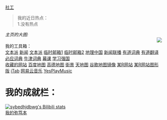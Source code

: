 [社工](_posts/2022-5-28-shegong.md) <br/>
>我的近日热点： <br/>
>1.没有热点 <br/>

*主页的大图:* <br/>
<img align="right" src="_posts/photos/1.jpg"/> <br/>
我的工具箱： <br/>
[文本派](https://txtpad.cn/RDGIUJefiscscscsbsu28932)
[新闻](https://tophub.today/ "新闻") 
[文本派](https://txtpad.cn)
[临时邮箱1](http://24mail.chacuo.net)
[临时邮箱2](https://www.linshi-email.com)
[地理中国](https://tv.cctv.com/lm/dlzg/)
[新闻联播](https://tv.cctv.com/lm/xwlb/)
[有道词典](https://dict.youdao.com)
[有道翻译](https://fanyi.youdao.com)
[必应词典](https://cn.bing.com/dict?mkt=zh-CN)
[牛津词典](https://dictionary.cambridge.org)
[幕课](https://www.icourse163.org)
[学习强国](https://www.xuexi.cn/index.html)<br/>
[收藏的网站](https://txtpad.cn/RDGIUJLRGILGTDGTDGTTG) [百度地图](https://map.baidu.com/)
[高德地图](http://ditu.amap.com/)
[街景](https://www.earthol.org)
[天地图](https://map.tianditu.gov.cn)
[谷歌地图镜像](https://www.ceeea.cn/google.html)
[某R网站](https://renaissancelife.github.io)
[某R网站图形版](https://renaissancelife.github.io/graphics/gindex.html)
[iTab](https://go.itab.link)
[网易云音乐](https://music.163.com)
[YesPlayMusic](https://yesplaymusic.yunyuwu.cn/)

# 我的成就栏：

[![sybedhjdbwg's Bilibili stats](https://stats.justsong.cn/api/bilibili/?id=346300639)](https://space.bilibili.com/346300639)
<br/>
[我的弥笃本](_posts/2022-5-28-midu.md "弥笃") <br/>



